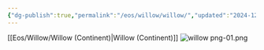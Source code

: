 ```yaml
---
{"dg-publish":true,"permalink":"/eos/willow/willow/","updated":"2024-12-22T23:41:58.366-05:00"}
---
```



[[Eos/Willow/Willow (Continent)\|Willow (Continent)]]
![willow png-01.png](/img/user/Eos/Willow/willow%20png-01.png)